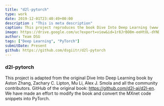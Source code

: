 ```yaml
---
title: "d2l-pytorch"
type: work
date: 2019-12-01T23:40:49+00:00
description : "This is meta description"
caption: This project reproduces the book Dive Into Deep Learning (www.d2l.ai), adapting the code from MXNet into PyTorch.
image: https://drive.google.com/uc?export=view&id=1r8JrBO8m-eeHtOL-dYNDWEhJC26nuqhz
author: Team DSG
tags: ["Deep Learning", "PyTorch"]
submitDate: Present
github: https://github.com/dsgiitr/d2l-pytorch
---
```

### d2l-pytorch

This project is adapted from the original Dive Into Deep Learning book by Aston Zhang, Zachary C. Lipton, Mu Li, Alex J. Smola and all the community contributors. GitHub of the original book: https://github.com/d2l-ai/d2l-en. We have made an effort to modify the book and convert the MXnet code snippets into PyTorch.